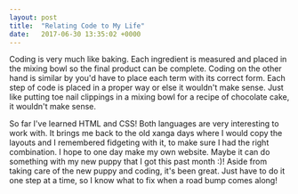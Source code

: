 ```yaml
---
layout: post
title:  "Relating Code to My Life"
date:   2017-06-30 13:35:02 +0000
---
```


Coding is very much like baking. Each ingredient is measured and placed in the mixing bowl so the final product can be complete. Coding on the other hand is similar by you'd have to place each term with its correct form. Each step of code is placed in a proper way or else it wouldn't make sense. Just like putting toe nail clippings in a mixing bowl for a recipe of chocolate cake, it wouldn't make sense. 

So far I've learned HTML and CSS! Both languages are very interesting to work with. It brings me back to the old xanga days where I would copy the layouts and I remembered fidgeting with it, to make sure I had the right combination. I hope to one day make my own website. Maybe it can do something with my new puppy that I got this past month :)! Aside from taking care of the new puppy and coding, it's been great. Just have to do it one step at a time, so I know what to fix when a road bump comes along! 
